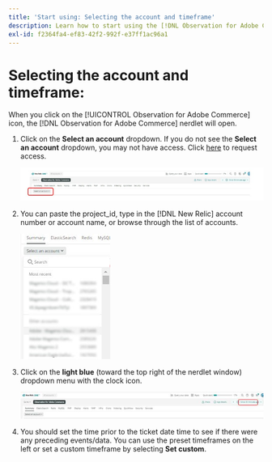 ```yaml
---
title: 'Start using: Selecting the account and timeframe'
description: Learn how to start using the [!DNL Observation for Adobe Commerce] nerdlet by selecting the account and timeframe.
exl-id: f2364fa4-ef83-42f2-992f-e37ff1ac96a1
---
```

# Selecting the account and timeframe:

When you click on the [!UICONTROL Observation for Adobe Commerce] icon, the [!DNL Observation for Adobe Commerce] nerdlet will open.

1. Click on the **Select an account** dropdown. If you do not see the **Select an account** dropdown, you may not have access. Click [here](https://adobe.sharepoint.com/sites/MG/it/IT%20Services%20Wiki/Requesting%20access%20to%20Magento%20Commerce%20New%20Relic.aspx) to request access.

    ![Select an account](../../assets/tools/observation-for-adobe-commerce/start-using-1.jpeg)

1. You can paste the project_id, type in the [!DNL New Relic] account number or account name, or browse through the list of accounts.

    ![Browse through the list of accounts](../../assets/tools/observation-for-adobe-commerce/start-using-2.jpg)

1. Click on the **light blue** (toward the top right of the nerdlet window) dropdown menu with the clock icon.

    ![Click on the dropdown menu](../../assets/tools/observation-for-adobe-commerce/start-using-3.jpg)

1. You should set the time prior to the ticket date time to see if there were any preceding events/data. You can use the preset timeframes on the left or set a custom timeframe by selecting **Set custom**.
